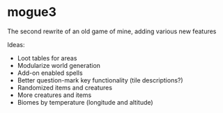 # mogue3
The second rewrite of an old game of mine, adding various new features

Ideas:

* Loot tables for areas
* Modularize world generation
* Add-on enabled spells
* Better question-mark key functionality (tile descriptions?)
* Randomized items and creatures
* More creatures and items
* Biomes by temperature (longitude and altitude)
